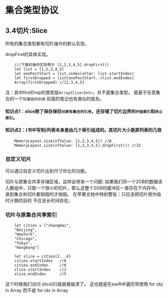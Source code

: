 # 集合类型协议

##  3.4切片:Slice
所有的集合类型都有切片操作的默认实现。

dropFirst的具体实现。

        ///下面的操作实际等于 [1,2,3,4,5].dropFirst()
        let list = [1,2,3,4,5]
        let onePastStart = list.index(after: list.startIndex)
        let firstDropped = list[onePastStart..<list.endIndex]
        Array(firstDropped) //[2,3,4,5]

注：其中firstDrop的类型是```ArraySlice<Int>```，并不是集合类型。 是基于任意集合的一个```轻量级的封装```  前面的笔记也有类似的提及。



#### 知识点1：slice除了保存保存```对原有集合的引用```，还存储了切片边界的```开始索引```和```终止索引```。


#### 知识点2：(书中写到)列表本身是由几个索引组成的。其切片大小是原列表的几倍 
        MemoryLayout.size(ofValue: [1,2,3,4,5]) //8
        MemoryLayout.size(ofValue: [1,2,3,4,5].dropFirst()) //32


### 自定义切片
可以通过自定义切片达到尺寸优化的功能。

切片与原集合共享存储区域，这样会带来一个问题:
如果我们将一个2GB的数据读入数组中，只取一个很小的切片，那么这整个2GB的缓冲区一直存在于内存中。直到集合和切片都销毁时才销毁。
在苹果文档中特别警告：只应该把切片用作临时计算的目的  不应该长时间存在。



### 切片与原集合共享索引

        let cities = ["shangHai",
        "Beijing",
        "NewYork",
        "Chicago",
        "Tokyo",
        "Hongkong"]
        
        let slice = cities[2...4]
        cities.startIndex   //0
        cities.endIndex     //6
        slice.startIndex    //2
        slice.endIndex      //5

这个时候我们访问 slice[0]就直接崩溃了。
这也就是在swift中遍历常使用 for obj in Array  而不是 for idx in Array


